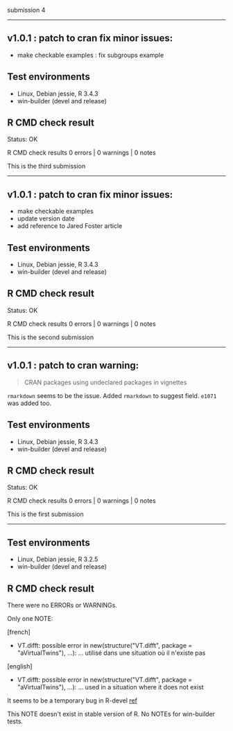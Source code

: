 submission 4

----------------------------------------------------------------

## v1.0.1 : patch to cran fix minor issues:

* make checkable examples : fix subgroups example

## Test environments

* Linux, Debian jessie, R 3.4.3
* win-builder (devel and release)


## R CMD check result

Status: OK

R CMD check results
0 errors | 0 warnings | 0 notes


This is the third submission

----------------------------------------------------------------

## v1.0.1 : patch to cran fix minor issues:

* make checkable examples
* update version date
* add reference to Jared Foster article

## Test environments

* Linux, Debian jessie, R 3.4.3
* win-builder (devel and release)


## R CMD check result

Status: OK

R CMD check results
0 errors | 0 warnings | 0 notes



This is the second submission

----------------------------------------------------------------

## v1.0.1 : patch to cran warning:

>CRAN packages using undeclared packages in vignettes

`rmarkdown` seems to be the issue. Added `rmarkdown` to suggest field.
`e1071` was added too.

## Test environments

* Linux, Debian jessie, R 3.4.3
* win-builder (devel and release)


## R CMD check result

Status: OK

R CMD check results
0 errors | 0 warnings | 0 notes







This is the first submission

----------------------------------------------------------------

## Test environments

* Linux, Debian jessie, R 3.2.5
* win-builder (devel and release)


## R CMD check result

There were no ERRORs or WARNINGs.

Only one NOTE:

[french]
* VT.difft: possible error in new(structure("VT.difft", package = "aVirtualTwins"), ...): ... utilisé dans une situation où il n'existe pas

[english]
* VT.difft: possible error in new(structure("VT.difft", package = "aVirtualTwins"), ...): ... used in a situation where it does not exist

It seems to be a temporary bug in R-devel [ref](http://r.789695.n4.nabble.com/R-CMD-check-quot-quot-used-in-a-situation-where-it-does-not-exist-td4701779.html)

This NOTE doesn't exist in stable version of R. No NOTEs for win-builder tests.

